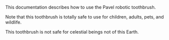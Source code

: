 This documentation describes how to use the Pavel robotic toothbrush.

Note that this toothbrush is totally safe to use for children, adults, pets, and wildlife.

This toothbrush is not safe for celestial beings not of this Earth.
